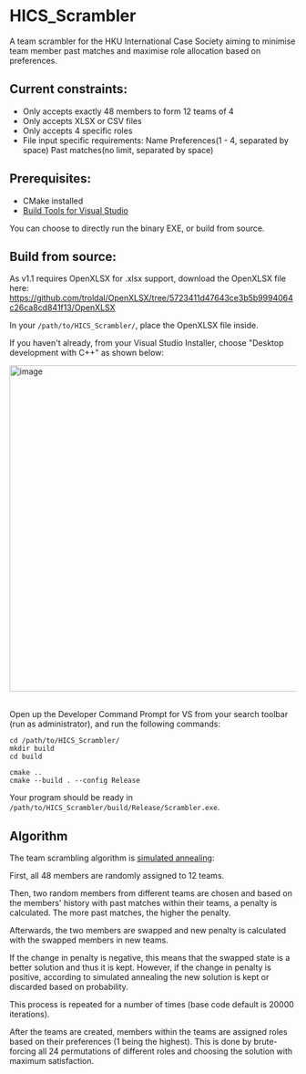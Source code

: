 # HICS_Scrambler

A team scrambler for the HKU International Case Society aiming to minimise team member past matches and maximise role allocation based on preferences. 

## Current constraints:
- Only accepts exactly 48 members to form 12 teams of 4
- Only accepts XLSX or CSV files
- Only accepts 4 specific roles
- File input specific requirements:
    Name Preferences(1 - 4, separated by space) Past matches(no limit, separated by space)

## Prerequisites:
- CMake installed
- [Build Tools for Visual Studio](https://visualstudio.microsoft.com/downloads/?q=build+tools#build-tools-for-visual-studio-2022)

You can choose to directly run the binary EXE, or build from source.

## Build from source:

As v1.1 requires OpenXLSX for .xlsx support, download the OpenXLSX file here: 
https://github.com/troldal/OpenXLSX/tree/5723411d47643ce3b5b9994064c26ca8cd841f13/OpenXLSX

In your `/path/to/HICS_Scrambler/`, place the OpenXLSX file inside.

If you haven't already, from your Visual Studio Installer, choose "Desktop development with C++" as shown below:

<img width="1710" height="572" alt="image" src="https://github.com/user-attachments/assets/cdd490b1-d929-46e1-9df5-d5d024356800" />
<br/><br/>

Open up the Developer Command Prompt for VS from your search toolbar (run as administrator), and run the following commands:
```
cd /path/to/HICS_Scrambler/
mkdir build
cd build
```
```
cmake ..
cmake --build . --config Release
```

Your program should be ready in `/path/to/HICS_Scrambler/build/Release/Scrambler.exe`.

## Algorithm
The team scrambling algorithm is [simulated annealing](https://www.baeldung.com/cs/simulated-annealing):

First, all 48 members are randomly assigned to 12 teams.

Then, two random members from different teams are chosen and based on the members' history with past matches within their teams, a penalty is calculated. The more past matches, the higher the penalty.

Afterwards, the two members are swapped and new penalty is calculated with the swapped members in new teams. 

If the change in penalty is negative, this means that the swapped state is a better solution and thus it is kept. However, if the change in penalty is positive, according to simulated annealing the new solution is kept or discarded based on probability.

This process is repeated for a number of times (base code default is 20000 iterations). 

After the teams are created, members within the teams are assigned roles based on their preferences (1 being the highest). This is done by brute-forcing all 24 permutations of different roles and choosing the solution with maximum satisfaction. 

